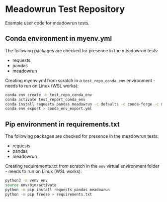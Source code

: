 # Meadowrun Test Repository

Example user code for meadowrun tests.


## Conda environment in myenv.yml

The following packages are checked for presence in the meadowrun tests:

- requests
- pandas
- meadowrun

Creating myenv.yml from scratch in a `test_repo_conda_env` environment - needs to run on Linux (WSL works):

```bash
conda env create -n test_repo_conda_env
conda activate test_report_conda_env
conda install requests pandas meadowrun -c defaults -c conda-forge -c meadowdata
conda env export > conda_env_export.yml
```

## Pip environment in requirements.txt

The following packages are checked for presence in the meadowrun tests:

- requests
- pandas
- meadowrun

Creating requirements.txt from scratch in the `env` virtual environment folder - needs to run on Linux (WSL works):

```bash
python3 -m venv env
source env/bin/activate
python -m pip install requests pandas meadowrun
python -m pip freeze > requirements.txt
```